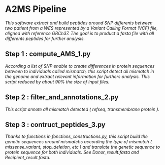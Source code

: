 # A2MS Pipeline
<em> This software extract and build peptides around SNP differents between two patient from a WES 
represented by a Variant Calling Format (VCF) file, aligned with reference GRCh37. The goal is to product a fasta file with all differents peptides for further analysis.</em>

## Step 1 : compute_AMS_1.py

<em>According a list of SNP enable to create differences in protein sequences between to individuals called mismatch, this script detect all mismatch in the genome and extract relevant information for furthers analysis. This script reduced by about 90% the size of input files.</em>

## Step 2 : filter_and_annotations_2.py

<em>This script annote all mismatch detected ( refseq, transmembrane protein ).</em>

## Step 3 : contruct_peptides_3.py

<em>Thanks to functions in fonctions_constructions.py, this script build the genetic sequences around mismatchs according the type of mismatch ( missense_variant, stop_deletion, etc ) and translate the genetic sequence to protein sequence for both individuals. See Donor_result.fasta and Recipient_result.fasta.</em>
